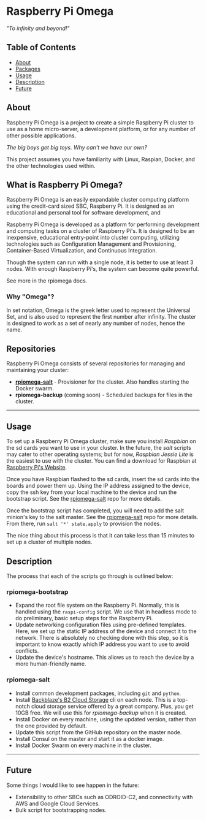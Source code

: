 # Raspberry Pi Omega

_"To infinity and beyond!"_


## Table of Contents
- [About](#about)
- [Packages](#packages)
- [Usage](#usage)
- [Description](#description)
- [Future](#future)

## About
Raspberry Pi Omega is a project to create a simple Raspberry Pi cluster to use as a home micro-server, a development platform, or for any number of other possible applications.

_The big boys get big toys. Why can't we have our own?_

This project assumes you have familiarity with Linux, Raspian, Docker, and the other technologies used within.

## What is Raspberry Pi Omega?

Raspberry Pi Omega is an easily expandable cluster computing platform using the credit-card sized SBC, Raspberry Pi. It is designed as an educational and personal tool for software development, and

Raspberry Pi Omega is developed as a platform for performing development and computing tasks on a cluster of Raspberry Pi's. It is designed to be an inexpensive, educational entry-point into cluster computing, utilizing technologies such as Configuration Management and Provisioning, Container-Based Virtualization, and Continuous Integration.

Though the system can run with a single node, it is better to use at least 3 nodes. With enough Raspberry Pi's, the system can become quite powerful.

See more in the rpiomega docs.

### Why "Omega"?

In set notation, Omega is the greek letter used to represent the Universal Set, and is also used to represent the first number after infinity. The cluster is designed to work as a set of nearly any number of nodes, hence the name.

## Repositories

Raspberry Pi Omega consists of several repositories for managing and maintaining your cluster:
- __[rpiomega-salt](https://github.com/ajthor/rpiomega-salt)__ - Provisioner for the cluster. Also handles starting the Docker swarm.
- __rpiomega-backup__ (coming soon) - Scheduled backups for files in the cluster.

---

## Usage

To set up a Raspberry Pi Omega cluster, make sure you install _Raspbian_ on the sd cards you want to use in your cluster. In the future, the _salt_ scripts may cater to other operating systems; but for now, _Raspbian Jessie Lite_ is the easiest to use with the cluster. You can find a download for Raspbian at [Raspberry Pi's Website](https://www.raspberrypi.org/downloads/).

Once you have Raspbian flashed to the sd cards, insert the sd cards into the boards and power them up. Using the IP address assigned to the device, copy the ssh key from your local machine to the device and run the bootstrap script. See the [rpiomega-salt](https://github.com/ajthor/rpiomega-salt) repo for more details.

Once the bootstrap script has completed, you will need to add the salt minion's key to the salt master. See the [rpiomega-salt](https://github.com/ajthor/rpiomega-salt) repo for more details. From there, run `salt '*' state.apply` to provision the nodes.

The nice thing about this process is that it can take less than 15 minutes to set up a cluster of multiple nodes.

## Description
The process that each of the scripts go through is outlined below:

### rpiomega-bootstrap
- Expand the root file system on the Raspberry Pi. Normally, this is handled using the `raspi-config` script. We use that in headless mode to do preliminary, basic setup steps for the Raspberry Pi.
- Update networking configuration files using pre-defined templates. Here, we set up the static IP address of the device and connect it to the network. There is absolutely no checking done with this step, so it is important to know exactly which IP address you want to use to avoid conflicts.
- Update the device's hostname. This allows us to reach the device by a more human-friendly name.

### rpiomega-salt
- Install common development packages, including `git` and `python`.
- Install [Backblaze's B2 Cloud Storage](https://www.backblaze.com/b2/cloud-storage.html) cli on each node. This is a top-notch cloud storage service offered by a great company. Plus, you get 10GB free. We will use this for _rpiomega-backup_ when it is created.
- Install Docker on every machine, using the updated version, rather than the one provided by default.
- Update this script from the GitHub repository on the master node.
- Install Consul on the master and start it as a docker image.
- Install Docker Swarm on every machine in the cluster.

---

## Future
Some things I would like to see happen in the future:
- Extensibility to other SBCs such as ODROID-C2, and connectivity with AWS and Google Cloud Services.
- Bulk script for bootstrapping nodes.
